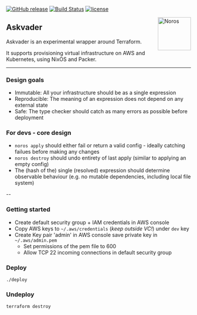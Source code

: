 [![GitHub release](https://img.shields.io/github/release/haskell/ghcup.svg)](https://github.com/haskell/ghcup/releases)
[![Build Status](https://travis-ci.org/haskell/ghcup.svg?branch=master)](https://travis-ci.org/haskell/ghcup)
[![license](https://img.shields.io/github/license/haskell/ghcup.svg)](COPYING)

<img alt="Noros" src="https://dl.dropboxusercontent.com/s/xrw0wxu7imjsvgt/askvader_sm.png" width="90" align="right">

## Askvader

Askvader is an experimental wrapper around Terraform.

It supports provisioning virtual infrastructure on AWS and Kubernetes, using NixOS and Packer.

---

### Design goals
- Immutable: All your infrastructure should be as a single expression
- Reproducible: The meaning of an expression does not depend on any external state
- Safe: The type checker should catch as many errors as possible before deployment

### For devs - core design
- `noros apply` should either fail or return a valid config - ideally catching failues before making any changes
- `noros destroy` should undo entirety of last apply (similar to applying an empty config)
- The (hash of the) single (resolved) expression should determine observable behaviour (e.g. no mutable dependencies, including local file system)

--

### Getting started

- Create default security group + IAM credentials in AWS console
- Copy AWS keys to `~/.aws/credentials` (*keep outside VC!*) under `dev` key
- Create Key pair 'admin' in AWS console save private key in `~/.aws/admin.pem`
  - Set permissions of the pem file to 600
  - Allow TCP 22 incoming connections in default security group

### Deploy

    ./deploy

### Undeploy

    terraform destroy
